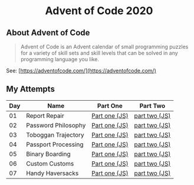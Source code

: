 <div style="text-align: center;">
<h1>Advent of Code 2020</h1>
</div>

## About Advent of Code

> Advent of Code is an Advent calendar of small programming puzzles for a variety of skill sets and skill levels that can be solved in any programming language you like.

See: [https://adventofcode.com/](https://adventofcode.com/)

## My Attempts

| Day | Name | Part One | Part Two |
| --- | --- | --- | --- |
| 01 | Report Repair | [Part one (JS)](./day-1/solve-part-one.js) | [part two (JS)](./day-1/solve-part-two.js) |
| 02 | Password Philosophy | [Part one (JS)](./day-2/solve-part-one.js) | [part two (JS)](./day-2/solve-part-two.js) |
| 03 | Toboggan Trajectory | [Part one (JS)](./day-3/solve-part-one.js) | [part two (JS)](./day-3/solve-part-two.js) |
| 04 | Passport Processing | [Part one (JS)](./day-4/solve-part-one.js) | [part two (JS)](./day-4/solve-part-two.js) |
| 05 | Binary Boarding | [Part one (JS)](./day-5/part-one.js) | [part two (JS)](./day-5/part-two.js) |
| 06 | Custom Customs | [Part one (JS)](./day-6/part-one.js) | [part two (JS)](./day-6/part-two.js) |
| 07 | Handy Haversacks | [Part one (JS)](./day-7/part-one.js) | [part two (JS)](./day-7/part-two.js) |
